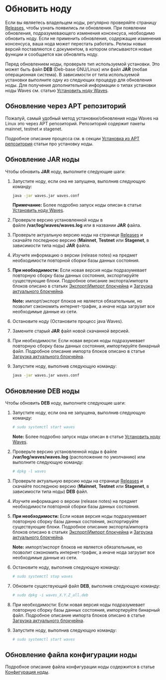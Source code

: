 # Обновить ноду

Если вы являетесь владельцем ноды, регулярно проверяйте страницу [Releases](https://github.com/wavesplatform/Waves/releases/), чтобы узнать появились ли обновления. При появлении обновления, подразумевающего изменения консенсуса, необходимо обновить ноду. Если не применить обновления, содержащие изменения консенсуса, ваша нода может перестать работать. Релизы новых версий поставляются с документом, в котором описываются новые функции и сообщается как обновлять ноду.

Перед обновлением ноды, проверьте тип используемой установки. Это может быть файл **DEB** (Deb-base GNU/Linux) или файл **JAR** (любая операционная система). В зависимости от типа используемой установки выполните одну из следующих процедур для обновления ноды. Для получения дополнительной информации о типах установки ноды Waves см. статью [Установить ноду Waves](/ru/waves-node/how-to-install-a-node/how-to-install-a-node).

## Обновление через APT репозиторий

Пожалуй, самый удобный метод установки/обновления ноды Waves на Linux это через APT репозиторий. Репозиторий содержит пакеты mainnet, testnet и stagenet.

Подробное описание процесса см. в секции [Установка из APT репозитория](/ru/waves-node/how-to-install-a-node/on-ubuntu#установка-из-apt-репозитория) статьи про установку ноды.

## Обновление JAR ноды

Чтобы обновить **JAR** ноду, выполните следующие шаги:

1. Запустите ноду, если она не запущена, выполнив следующую команду:

   ```bash
   java -jar waves.jar waves.conf
   ```

   **Примечание:** Более подробно запуск ноды описан в статье  [Установить ноду Waves](/ru/waves-node/how-to-install-a-node/how-to-install-a-node).

2. Проверьте версию установленной ноды в файле **/var/log/waves/waves.log** или в названии **JAR** файла.
3. Проверьте актуальную версию ноды на странице [Releases](https://github.com/wavesplatform/Waves/releases) и скачайте последнюю версию (**Mainnet**, **Testnet** или **Stagenet**, в зависимости типа ноды) **JAR** файла.
4. Изучите информацию о версии (release notes) на предмет необходимости повторной сборки базы данных состояния.
5. **При необходимости:** Если новая версия ноды подразумевает повторную сборку базы данных состояния, экспортируйте существующие блоки.
Подробное описание экспорта/импорта блоков описано в статьях  [Экспорт/Импорт блокчейна](/ru/waves-node/options-for-getting-actual-blockchain/import-from-the-blockchain) и [Загрузка актуального блокчейна](/ru/waves-node/options-for-getting-actual-blockchain/state-downloading-and-applying).

   **Note:** импорт/экспорт блоков не является обязательным, но позволит сэкономить интернет-трафик, а иначе нода загрузит все необходимые данные из сети.

6. Остановите ноду (Остановите процесс java Waves).

7. Замените старый **JAR** файл новой скачанной версией.

8. При необходимости: Если новая версия ноды подразумевает повторную сборку базы данных состояния, импортируйте бинарный файл. Подробное описание импорта блоков описано в статье [Загрузка актуального блокчейна](/ru/waves-node/options-for-getting-actual-blockchain/import-from-the-blockchain).
9. Запустите ноду, выполнив следующую команду:

   ```bash
   java -jar waves.jar waves.conf
   ```

## Обновление DEB ноды

Чтобы обновить **DEB** ноду, выполните следующие шаги:

1. Запустите ноду, если она не запущена, выполнив следующую команду:

   ```bash
   # sudo systemctl start waves
   ```

   **Note:** Более подробно запуск ноды описан в статье [Установить ноду Waves](/ru/waves-node/how-to-install-a-node/how-to-install-a-node).

2. Проверьте версию установленной ноды в файле **/var/log/waves/waves.log** (расположение по умолчанию) или выполните следующую команду:

   ```bash
   # dpkg -l waves
   ```

3. Проверьте актуальную версию ноды на странице [Releases](https://github.com/wavesplatform/Waves/releases) и скачайте последнюю версию (**Mainnet**, **Testnet** или **Stagenet**, в зависимости типа ноды) **DEB** файл.
4. Изучите информацию о версии (release notes) на предмет необходимости повторной сборки базы данных состояния.
5. **При необходимости:** Если новая версия ноды подразумевает повторную сборку базы данных состояния, экспортируйте существующие блоки.
Подробное описание экспорта/импорта блоков описано в статьях  [Экспорт/Импорт блокчейна](/ru/waves-node/options-for-getting-actual-blockchain/import-from-the-blockchain) и [Загрузка актуального блокчейна](/ru/waves-node/options-for-getting-actual-blockchain/state-downloading-and-applying).

   **Note:** импорт/экспорт блоков не является обязательным, но позволит сэкономить интернет-трафик, а иначе нода загрузит все необходимые данные из сети.
6. Остановите ноду, выполнив следующую команду:

   ```bash
   # sudo systemctl stop waves
   ```

7. Обновите существующий файл **DEB**, выполнив следующую команду:  

   ```bash
   # sudo dpkg -i waves_X.Y.Z_all.deb
   ```

8. При необходимости: Если новая версия ноды подразумевает повторную сборку базы данных состояния, импортируйте бинарный файл. Подробное описание импорта блоков описано в статье [Загрузка актуального блокчейна](/ru/waves-node/options-for-getting-actual-blockchain/import-from-the-blockchain).
9. Запустите ноду, выполнив следующую команду:

   ```bash
   # sudo systemctl start waves
   ```

## Обновление файла конфигурации ноды

Подробное описание файла конфигурации ноды содержится в статье [Конфигурация ноды](/ru/waves-node/node-configuration).
